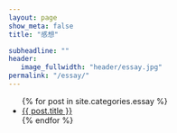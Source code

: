 ```yaml
---
layout: page
show_meta: false
title: "感想"

subheadline: ""
header:
   image_fullwidth: "header/essay.jpg"
permalink: "/essay/"
---
```

<ul>
    {% for post in site.categories.essay %}
    <li><a href="{{ site.url }}{{ site.baseurl }}{{ post.url }}">{{ post.title }}</a></li>
    {% endfor %}
</ul>